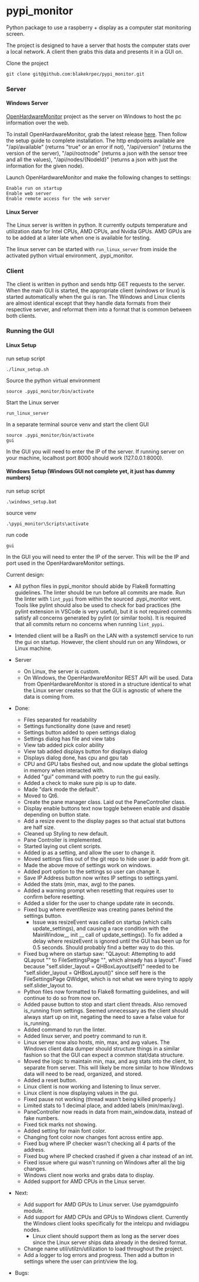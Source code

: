 # pypi_monitor
Python package to use a raspberry + display as a computer stat monitoring screen. 

The project is designed to have a server that hosts the computer stats over a local network. A client then grabs this data and presents it in a GUI on. 

Clone the project
```
git clone git@github.com:blakekrpec/pypi_monitor.git
```
### Server

#### Windows Server
[OpenHardwareMonitor](https://github.com/hexagon-oss/openhardwaremonitor) project as the server on Windows to host the pc information over the web. 

To install OpenHardwareMonitor, grab the latest release [here](https://github.com/hexagon-oss/openhardwaremonitor/releases). Then follow the setup guide to complete installation. The http endpoints available are "/api/available" (returns "true" or an error if not), "/api/version" (returns the version of the server), "/api/rootnode" (returns a json with the sensor tree and all the values), "/api/nodes/{NodeId}" (returns a json with just the information for the given node).

Launch OpenHardwareMonitor and make the following changes to settings:

    Enable run on startup
    Enable web server
    Enable remote access for the web server

#### Linux Server

The Linux server is written in python. It currently outputs temperature and utilization data for Intel CPUs, AMD CPUs, and Nvidia GPUs. AMD GPUs are to be added at a later late when one is available for testing.

The linux server can be started with `run_linux_server` from inside the activated python virtual environment, .pypi_monitor. 

### Client
The client is written in python and sends http GET requests to the server. When the main GUI is started, the appropriate client (windows or linux) is started automatically when the gui is ran. The Windows and Linux clients are almost identical except that they handle data formats from their respective server, and reformat them into a format that is common between both clients. 

### Running the GUI

#### Linux Setup
run setup script
```
./linux_setup.sh
```
Source the python virtual environment
```
source .pypi_monitor/bin/activate
```
Start the Linux server 
```
run_linux_server
```
In a separate terminal source venv and start the client GUI
```
source .pypi_monitor/bin/activate
gui
```
In the GUI you will need to enter the IP of the server. If running server on your machine, localhost port 8000 should work (127.0.0.1:8000).

#### Windows Setup (Windows GUI not complete yet, it just has dummy numbers)

run setup script
```
.\windows_setup.bat
```
source venv
```
.\pypi_monitor\Scripts\activate
```
run code 
```
gui
```
In the GUI you will need to enter the IP of the server. This will be the IP and port used in the OpenHardwareMonitor settings.


Current design:

- All python files in pypi_monitor should abide by Flake8 formatting guidelines. The linter should be run before all commits are made. Run the linter with `lint_pypi` from within the sourced .pypi_monitor vent. Tools like pylint should also be used to check for bad practices (the pylint extension in VSCode is very useful), but it is not required commits satisfy all concerns generated by pylint (or similar tools). It is required that all commits return no concerns when running `lint_pypi`.  

- Intended client will be a RasPi on the LAN with a systemctl service to run the gui on startup. However, the client should run on any Windows, or Linux machine. 

- Server
    - On Linux, the server is custom.
    - On Windows, the OpenHardwareMonitor REST API will be used. Data from OpenHardwareMonitor is stored in a structure identical to what the Linux server creates so that the GUI is agnostic of where the data is coming from. 

- Done: 
    - Files separated for readability 
    - Settings functionality done (save and reset)
    - Settings button added to open settings dialog
    - Settings dialog has file and view tabs 
    - View tab added pick color ability 
    - View tab added displays button for displays dialog
    - Displays dialog done, has cpu and gpu tab
    - CPU and GPU tabs fleshed out, and now update the global settings in memory when interacted with.  
    - Added "gui" command with poetry to run the gui easily.
    - Added a check to make sure pip is up to date. 
    - Made "dark mode the default".
    - Moved to Qt6.
    - Create the pane manager class. Laid out the PaneController class. 
    - Display enable buttons text now toggle between enable and disable depending on button state. 
    - Add a resize event to the display pages so that actual stat buttons are half size.
    - Cleaned up Styling to new default. 
    - Pane Controller is implemented. 
    - Started laying out client scripts. 
    - Added ip as a setting, and allow the user to change it. 
    - Moved settings files out of the git repo to hide user ip addr from git. 
    - Made the above move of settings work on windows. 
    - Added port option to the settings so user can change it. 
    - Save IP Address button now writes IP settings to settings.yaml.
    - Added the stats (min, max, avg) to the panes.
    - Added a warning prompt when resetting that requires user to confirm before resetting. 
    - Added a slider for the user to change update rate in seconds. 
    - Fixed bug where eventResize was creating panes behind the settings button. 
        - Issue was resizeEvent was called on startup (which calls update_settings), and causing a race condition with the MainWindow__ init __  call of update_settings(). To fix added a delay where resizeEvent is ignored until the GUI has been up for 0.5 seconds. Should probably find a better way to do this. 
    - Fixed bug where on startup saw: "QLayout: Attempting to add QLayout "" to FileSettingsPage "", which already has a layout". Fixed because "self.slider_layout = QHBoxLayout(self)" needed to be "self.slider_layout = QHBoxLayout()" since self here is the FileSettingsPage QWidget, which is not what we were trying to apply self.slider_layout to. 
    - Python files now formatted to Flake8 formatting guidelines, and will continue to do so from now on. 
    - Added pause button to stop and start client threads. Also removed is_running from settings. Seemed unnecessary as the client should always start up on init, negating the need to save a false value for is_running. 
    - Added command to run the linter.
    - Added linux server, and poetry command to run it.
    - Linux server now also hosts, min, max, and avg values. The Windows client data dumper should structure things in a similar fashion so that the GUI can expect a common stat/data structure. 
    - Moved the logic to maintain min, max, and avg stats into the client, to separate from server. This will likely be more similar to how Windows data will need to be read, organized, and stored. 
    - Added a reset button. 
    - Linux client is now working and listening to linux server. 
    - Linux client is now displaying values in the gui.
    - Fixed pause not working (thread wasn't being killed properly.)
    - Limited stats to 1 decimal place, and added labels (min/max/avg).
    - PaneController now reads in data from main_window.data, instead of fake numbers. 
    - Fixed tick marks not showing.
    - Added setting for main font color.
    - Changing font color now changes font across entire app.  
    - Fixed bug where IP checker wasn't checking all 4 parts of the address. 
    - Fixed bug where IP checked crashed if given a char instead of an int. 
    - Fixed issue where gui wasn't running on Windows after all the big changes. 
    - Windows client now works and grabs data to display. 
    - Added support for AMD CPUs in the Linux server.

- Next: 
    - Add support for AMD GPUs to Linux server. Use pyamdgpuinfo module. 
    - Add support for AMD CPUs and GPUs to Windows client. Currently the Windows client looks specifically for the intelcpu and nvidiagpu nodes. 
        - Linux client should support them as long as the server does since the Linux server ships data already in the desired format. 
    - Change name util/utilzn/utilization to load throughout the project.
    - Add a logger to log errors and progress. Then add a button in settings where the user can print/view the log.

- Bugs: